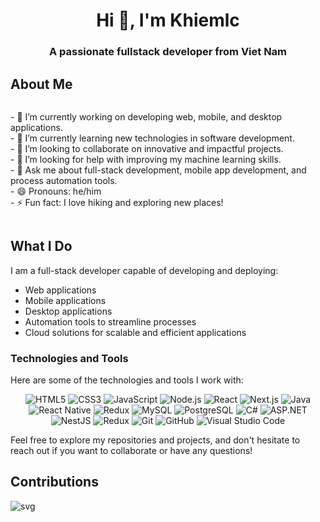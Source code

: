 <h1 align="center">Hi 👋, I'm Khiemlc</h1>
<h3 align="center">A passionate fullstack developer from Viet Nam</h3>

## About Me

<div style="display: flex; align-items: center;">
    <p style="flex: 1;"> 
        <!-- Your About Me content here -->
        - 🔭 I’m currently working on developing web, mobile, and desktop applications.<br>
        - 🌱 I’m currently learning new technologies in software development.<br>
        - 👯 I’m looking to collaborate on innovative and impactful projects.<br>
        - 🤔 I’m looking for help with improving my machine learning skills.<br>
        - 💬 Ask me about full-stack development, mobile app development, and process automation tools.<br>
        - 😄 Pronouns: he/him<br>
        - ⚡ Fun fact: I love hiking and exploring new places!<br>
    </p>
</div>

## What I Do

I am a full-stack developer capable of developing and deploying:

- Web applications
- Mobile applications
- Desktop applications
- Automation tools to streamline processes
- Cloud solutions for scalable and efficient applications

### Technologies and Tools

Here are some of the technologies and tools I work with:

<div align="center">

![HTML5](https://img.shields.io/badge/-HTML5-E34F26?style=flat&logo=html5&logoColor=white)
![CSS3](https://img.shields.io/badge/-CSS3-1572B6?style=flat&logo=css3&logoColor=white)
![JavaScript](https://img.shields.io/badge/-JavaScript-F7DF1E?style=flat&logo=javascript&logoColor=black)
![Node.js](https://img.shields.io/badge/-Node.js-339933?style=flat&logo=node.js&logoColor=white)
![React](https://img.shields.io/badge/-React-61DAFB?style=flat&logo=react&logoColor=black)
![Next.js](https://img.shields.io/badge/-Next.js-000000?style=flat&logo=next.js&logoColor=white)
![Java](https://img.shields.io/badge/-Java-007396?style=flat&logo=java&logoColor=white)
![React Native](https://img.shields.io/badge/-React%20Native-61DAFB?style=flat&logo=react&logoColor=black)
![Redux](https://img.shields.io/badge/-Redux-764ABC?style=flat&logo=redux&logoColor=white)
![MySQL](https://img.shields.io/badge/-MySQL-4479A1?style=flat&logo=mysql&logoColor=white)
![PostgreSQL](https://img.shields.io/badge/-PostgreSQL-336791?style=flat&logo=postgresql&logoColor=white)
![C#](https://img.shields.io/badge/-C%23-239120?style=flat&logo=c-sharp&logoColor=white)
![ASP.NET](https://img.shields.io/badge/-ASP.NET-512BD4?style=flat&logo=.net&logoColor=white)
![NestJS](https://img.shields.io/badge/-NestJS-E0234E?style=flat&logo=nestjs&logoColor=white)
![Redux](https://img.shields.io/badge/-Redux-764ABC?style=flat&logo=redux&logoColor=white)
![Git](https://img.shields.io/badge/-Git-F05032?style=flat&logo=git&logoColor=white)
![GitHub](https://img.shields.io/badge/-GitHub-181717?style=flat&logo=github&logoColor=white)
![Visual Studio Code](https://img.shields.io/badge/-Visual%20Studio%20Code-007ACC?style=flat&logo=visual-studio-code&logoColor=white)

</div>

Feel free to explore my repositories and projects, and don't hesitate to reach out if you want to collaborate or have any questions!

<!--
## GitHub Stats

<p>&nbsp;<img align="center" src="https://github-readme-stats.vercel.app/api?username=nmthangdn2000&show_icons=true&locale=en" alt="nmthangdn2000" /></p> -->

## Contributions

![svg](./profile-3d-contrib/profile-gitblock.svg)

</div>
